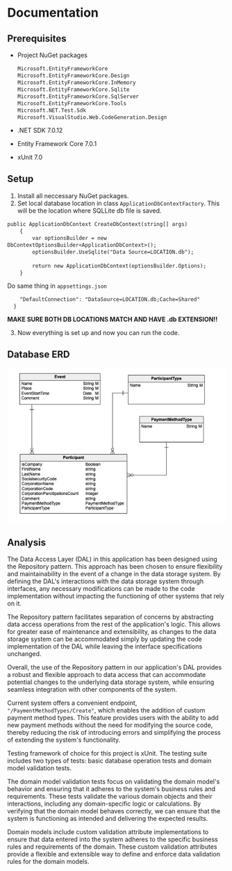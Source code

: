 # Documentation

## Prerequisites

- Project NuGet packages

  ```
  Microsoft.EntityFrameworkCore
  Microsoft.EntityFrameworkCore.Design
  Microsoft.EntityFrameworkCore.InMemory
  Microsoft.EntityFrameworkCore.Sqlite
  Microsoft.EntityFrameworkCore.SqlServer
  Microsoft.EntityFrameworkCore.Tools
  Microsoft.NET.Test.Sdk
  Microsoft.VisualStudio.Web.CodeGeneration.Design
  ```

- .NET SDK 7.0.12
- Entity Framework Core 7.0.1
- xUnit 7.0

## Setup

1. Install all neccessary NuGet packages.
2. Set local database location in class `ApplicationDbContextFactory`. This will be the location where SQLLite db file is saved.

```
public ApplicationDbContext CreateDbContext(string[] args)
    {
        var optionsBuilder = new DbContextOptionsBuilder<ApplicationDbContext>();
        optionsBuilder.UseSqlite("Data Source=LOCATION.db");

        return new ApplicationDbContext(optionsBuilder.Options);
    }
```

Do same thing in `appsettings.json`

```"ConnectionStrings": {
    "DefaultConnection": "DataSource=LOCATION.db;Cache=Shared"
  }
```

**MAKE SURE BOTH DB LOCATIONS MATCH AND HAVE .db EXTENSION!!**

3. Now everything is set up and now you can run the code.

## Database ERD

![Model](https://github.com/rreintal/RIK/blob/main/ERD/db-erd.png)

## Analysis

The Data Access Layer (DAL) in this application has been designed using the Repository pattern. This approach has been chosen to ensure flexibility and maintainability in the event of a change in the data storage system. By defining the DAL's interactions with the data storage system through interfaces, any necessary modifications can be made to the code implementation without impacting the functioning of other systems that rely on it.

The Repository pattern facilitates separation of concerns by abstracting data access operations from the rest of the application's logic. This allows for greater ease of maintenance and extensibility, as changes to the data storage system can be accommodated simply by updating the code implementation of the DAL while leaving the interface specifications unchanged.

Overall, the use of the Repository pattern in our application's DAL provides a robust and flexible approach to data access that can accommodate potential changes to the underlying data storage system, while ensuring seamless integration with other components of the system.

Current system offers a convenient endpoint, `"/PaymentMethodTypes/Create"`, which enables the addition of custom payment method types. This feature provides users with the ability to add new payment methods without the need for modifying the source code, thereby reducing the risk of introducing errors and simplifying the process of extending the system's functionality.

Testing framework of choice for this project is xUnit. The testing suite includes two types of tests: basic database operation tests and domain model validation tests.

The domain model validation tests focus on validating the domain model's behavior and ensuring that it adheres to the system's business rules and requirements. These tests validate the various domain objects and their interactions, including any domain-specific logic or calculations. By verifying that the domain model behaves correctly, we can ensure that the system is functioning as intended and delivering the expected results.

Domain models include custom validation attribute implementations to ensure that data entered into the system adheres to the specific business rules and requirements of the domain. These custom validation attributes provide a flexible and extensible way to define and enforce data validation rules for the domain models.
